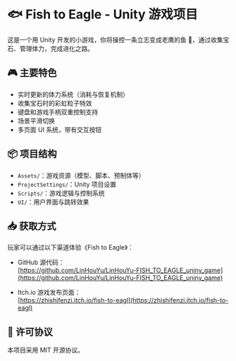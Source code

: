 # 🐟 Fish to Eagle - Unity 游戏项目

这是一个用 Unity 开发的小游戏，你将操控一条立志变成老鹰的鱼 🦅，通过收集宝石、管理体力，完成进化之路。

## 🎮 主要特色
- 实时更新的体力系统（消耗与恢复机制）
- 收集宝石时的彩虹粒子特效
- 键盘和游戏手柄双重控制支持
- 场景平滑切换
- 多页面 UI 系统，带有交互按钮

## 📦 项目结构
- `Assets/`：游戏资源（模型、脚本、预制体等）
- `ProjectSettings/`：Unity 项目设置
- `Scripts/`：游戏逻辑与控制系统
- `UI/`：用户界面与跳转效果

## 📥 获取方式

玩家可以通过以下渠道体验《Fish to Eagle》：

- GitHub 源代码：  
  [https://github.com/LinHouYu/LinHouYu-FISH_TO_EAGLE_uniny_game](https://github.com/LinHouYu/LinHouYu-FISH_TO_EAGLE_uniny_game)

- Itch.io 游戏发布页面：  
  [https://zhishifenzi.itch.io/fish-to-eagl](https://zhishifenzi.itch.io/fish-to-eagl)

## 📝 许可协议
本项目采用 MIT 开源协议。

